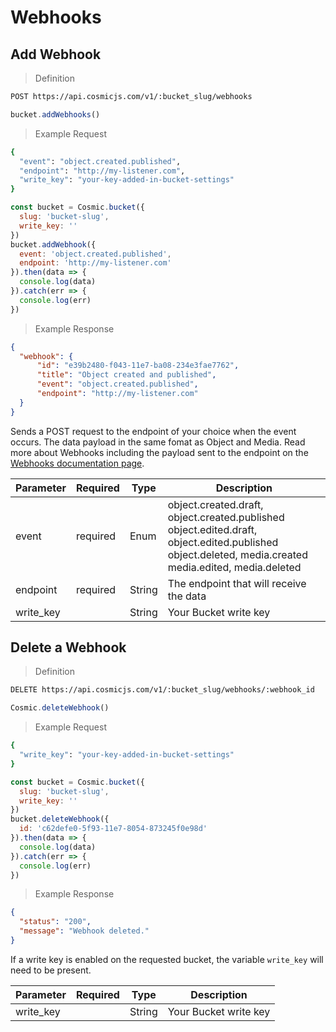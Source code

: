 # Webhooks

## Add Webhook

> Definition

```bash
POST https://api.cosmicjs.com/v1/:bucket_slug/webhooks
```

```javascript
bucket.addWebhooks()
```

> Example Request

```bash
{
  "event": "object.created.published",
  "endpoint": "http://my-listener.com",
  "write_key": "your-key-added-in-bucket-settings"
}
```

```javascript
const bucket = Cosmic.bucket({
  slug: 'bucket-slug',
  write_key: ''
})
bucket.addWebhook({
  event: 'object.created.published',
  endpoint: 'http://my-listener.com'
}).then(data => {
  console.log(data)
}).catch(err => {
  console.log(err)
})
```


> Example Response

```json
{
  "webhook": {
	  "id": "e39b2480-f043-11e7-ba08-234e3fae7762",
	  "title": "Object created and published",
	  "event": "object.created.published",
	  "endpoint": "http://my-listener.com"
  }
}
```


Sends a POST request to the endpoint of your choice when the event occurs.  The data payload in the same fomat as Object and Media.  Read more about Webhooks including the payload sent to the endpoint on the <a href="https://cosmicjs.com/docs/webhooks" target="_blank">Webhooks documentation page</a>.

Parameter | Required | Type | Description
--------- | ------- | ----------- | -----------
event | required | Enum | object.created.draft, object.created.published<br />object.edited.draft, object.edited.published<br />object.deleted, media.created<br />media.edited, media.deleted<br />
endpoint | required | String | The endpoint that will receive the data
write_key | | String | Your Bucket write key

## Delete a Webhook

> Definition

```bash
DELETE https://api.cosmicjs.com/v1/:bucket_slug/webhooks/:webhook_id
```

```javascript
Cosmic.deleteWebhook()
```

> Example Request

```bash
{
  "write_key": "your-key-added-in-bucket-settings"
}
```

```javascript
const bucket = Cosmic.bucket({
  slug: 'bucket-slug',
  write_key: ''
})
bucket.deleteWebhook({
  id: 'c62defe0-5f93-11e7-8054-873245f0e98d'
}).then(data => {
  console.log(data)
}).catch(err => {
  console.log(err)
})
```


> Example Response

```json
{
  "status": "200",
  "message": "Webhook deleted."
}
```

If a write key is enabled on the requested bucket, the variable `write_key` will need to be present.

Parameter | Required | Type | Description
--------- | ------- | ----------- | -----------
write_key | | String | Your Bucket write key